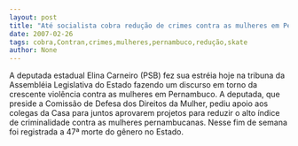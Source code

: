 ```yaml
---
layout: post
title: "Até socialista cobra redução de crimes contra as mulheres em Pernambuco"
date: 2007-02-26
tags: cobra,Contran,crimes,mulheres,pernambuco,redução,skate
author: None
---
```

A deputada estadual Elina Carneiro (PSB) fez sua estréia hoje na tribuna da Assembléia Legislativa do Estado fazendo um discurso em torno da crescente violência contra as mulheres em Pernambuco. 
A deputada, que preside a Comissão de Defesa dos Direitos da Mulher, pediu apoio aos colegas da Casa para juntos aprovarem projetos para reduzir o alto índice de criminalidade contra as mulheres pernambucanas. 
Nesse fim de semana foi registrada a 47ª morte do gênero no Estado.  